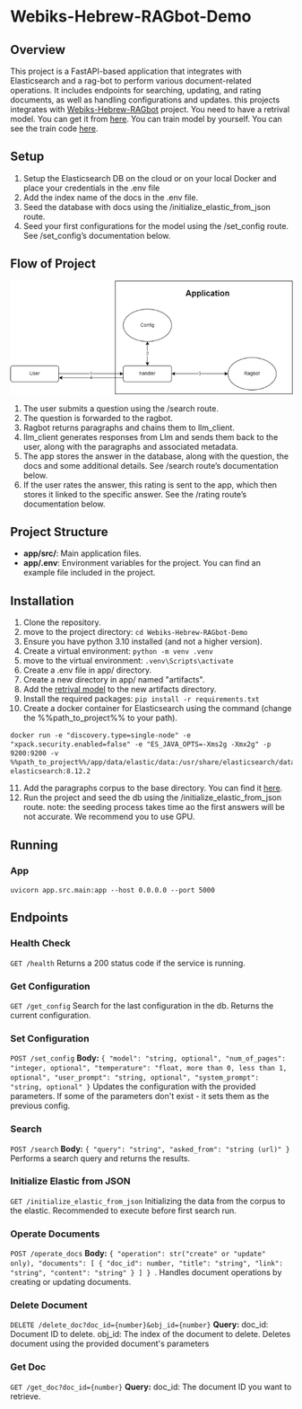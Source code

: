 # Webiks-Hebrew-RAGbot-Demo

## Overview

This project is a FastAPI-based application that integrates with Elasticsearch and a rag-bot to perform various document-related operations.
It includes endpoints for searching, updating, and rating documents, as well as handling configurations and updates.
this projects integrates with [Webiks-Hebrew-RAGbot](https://github.com/NNLP-IL/Webiks-Hebrew-RAGbot) project.
You need to have a retrival model. You can get it from [here](https://drive.google.com/file/d/1i_7bTdGWC7yUVC_NLDQGk63kPRhZT7y3/view).
You can train model by yourself. You can see the train code [here](https://github.com/NNLP-IL/Webiks-Hebrew-RAGbot-Trainer).

## Setup

1. Setup the Elasticsearch DB on the cloud or on your local Docker and place your credentials in the .env file
2. Add the index name of the docs in the .env file.
3. Seed the database with docs using the /initialize_elastic_from_json route.
4. Seed your first configurations for the model using the /set_config route. See /set_config’s documentation below.

## Flow of Project

![kolzchut-chart drawio](./kolzchut-chart.drawio.png)

1. The user submits a question using the /search route.
2. The question is forwarded to the ragbot.
3. Ragbot returns paragraphs and chains them to llm_client.
4. llm_client generates responses from Llm and sends them back to the user, along with the paragraphs and associated metadata.
5. The app stores the answer in the database, along with the question, the docs and some additional details. See /search route’s documentation below.
6. If the user rates the answer, this rating is sent to the app, which then stores it linked to the specific answer. See the /rating route’s documentation below.

## Project Structure

- **app/src/**: Main application files.
- **app/.env**: Environment variables for the project. You can find an example file included in the project.

## Installation

1. Clone the repository.
2. move to the project directory: `cd Webiks-Hebrew-RAGbot-Demo`
3. Ensure you have python 3.10 installed (and not a higher version).
4. Create a virtual environment: `python -m venv .venv`
5. move to the virtual environment: `.venv\Scripts\activate`
6. Create a .env file in app/ directory.
7. Create a new directory in app/ named "artifacts".
8. Add the [retrival model](https://drive.google.com/file/d/1i_7bTdGWC7yUVC_NLDQGk63kPRhZT7y3/view) to the new artifacts directory.
9. Install the required packages: `pip install -r requirements.txt`
10. Create a docker container for Elasticsearch using the command (change the %%path_to_project%% to your path).
```
docker run -e "discovery.type=single-node" -e "xpack.security.enabled=false" -e "ES_JAVA_OPTS=-Xms2g -Xmx2g" -p 9200:9200 -v %%path_to_project%%/app/data/elastic/data:/usr/share/elasticsearch/data elasticsearch:8.12.2
```
11. Add the paragraphs corpus to the base directory. You can find it [here](https://github.com/NNLP-IL/Webiks-Hebrew-RAGbot-KolZchut-Paragraph-Corpus).
12. Run the project and seed the db using the /initialize_elastic_from_json route.
    note: the seeding process takes time ao the first answers will be not accurate. We recommend you to use GPU.

## Running

### App

```
uvicorn app.src.main:app --host 0.0.0.0 --port 5000
```



## Endpoints

### Health Check

`GET /health`
Returns a 200 status code if the service is running.

### Get Configuration

`GET /get_config`
Search for the last configuration in the db. Returns the current configuration.

### Set Configuration

`POST /set_config`
**Body:**
`{ "model": "string, optional", "num_of_pages": "integer, optional", "temperature": "float, more than 0, less than 1, optional", "user_prompt": "string, optional", "system_prompt": "string, optional" }`
Updates the configuration with the provided parameters. If some of the parameters don't exist - it sets them as the
previous config.

### Search

`POST /search`
**Body:**
`{ "query": "string", "asked_from": "string (url)" }`
Performs a search query and returns the results.

### Initialize Elastic from JSON

`GET /initialize_elastic_from_json`
Initializing the data from the corpus to the elastic. Recommended to execute before first search run.

### Operate Documents

`POST /operate_docs`
**Body:** `{
  "operation": str("create" or "update" only),
  "documents": [
    { "doc_id": number, "title": "string", "link": "string", "content": "string" }
  ]
}
`.
Handles document operations by creating or updating documents.

### Delete Document

`DELETE /delete_doc?doc_id={number}&obj_id={number}`
**Query:** doc_id: Document ID to delete.
obj_id: The index of the document to delete.
Deletes document using the provided document's parameters

### Get Doc

`GET /get_doc?doc_id={number}`
**Query:** doc_id: The document ID you want to retrieve.
